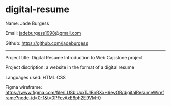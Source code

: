 # digital-resume
Name: Jade Burgess

Email: jadeburgess1998@gmail.com

Github: https://github.com/jadeburgess

*********************************************************************
Project title: Digital Resume
               Introduction to Web Capstone project

Project discription: a website in the format of a digital resume

Languages used: HTML
                CSS

Figma wireframe: https://www.figma.com/file/LU8blUxxTJlBnRXxH6eyOB/digitalResumeWireframe?node-id=0-1&t=0PFcvAxE8ph2E9VM-0 
